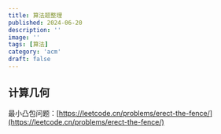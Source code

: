 ```yaml
---
title: 算法题整理
published: 2024-06-20
description: ''
image: ''
tags: [算法]
category: 'acm'
draft: false 
---
```

## 计算几何
最小凸包问题：[https://leetcode.cn/problems/erect-the-fence/](https://leetcode.cn/problems/erect-the-fence/)
